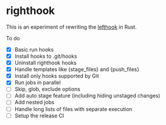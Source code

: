 # righthook

This is an experiment of rewriting the [lefthook](https://github.com/evilmartians/lefthook) in Rust.

To do

- [x] Basic run hooks
- [x] Install hooks to .git/hooks
- [x] Uninstall righthook hooks
- [x] Handle templates like {stage_files} and {push_files}
- [x] Install only hooks supported by Git
- [x] Run jobs in parallel
- [ ] Skip, glob, exclude options
- [ ] Add auto stage feature (including hiding unstaged changes)
- [ ] Add nested jobs
- [ ] Handle long lists of files with separate execution
- [ ] Setup the release CI
